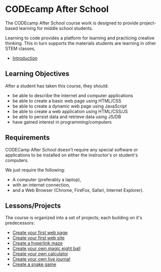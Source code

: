 # CODEcamp After School

The CODEcamp After School course work is designed to provide project-based learning for middle school students.

Learning to code provides a platform for learning and practicing creative thinking. This in turn supports the materials students are learning in other STEM classes,

- [Introduction](/intro/)

## Learning Objectives

After a student has taken this course, they should:

* be able to describe the internet and computer applications
* be able to create a basic web page using HTML/CSS
* be able to create a dynamic web page using JavaScript
* be able to create a web application using HTML/CSS/JS
* be able to persist data and retrieve data using JS/DB
* have gained interest in programming/computers

## Requirements

CODECamp After School doesn't require any special software or applications to be installed on either the instructor's or student's computers.

We just require the following:

* A computer (preferably a laptop),
* with an internet connection,
* and a Web Browser (Chrome, FireFox, Safari, Internet Explorer).

## Lessons/Projects

The course is organized into a set of projects; each building on it's predecessors:

- [Create your first web page](/1-hello-world/)
- [Create your first web site](/2-first-web-site/)
- [Create a hyperlink maze](/3-maze-game/)
- [Create your own magic eight ball](/4-magic-eight-ball/)
- [Create your own calculator](/5-calculator/)
- [Create your own live journal](/6-journal/)
- [Create a snake game](/7-snake-game/)
